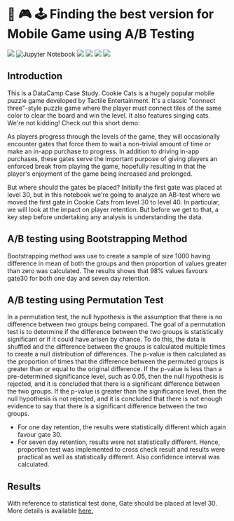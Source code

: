  # :iphone: :video_game: :joystick: Finding the best version for Mobile Game using A/B Testing

[![](https://img.shields.io/badge/Python-FFD43B?style=for-the-badge&logo=python&logoColor=darkgreen)](https://www.python.org) 
![Jupyter Notebook](https://img.shields.io/badge/jupyter-%23FA0F00.svg?style=for-the-badge&logo=jupyter&logoColor=white)
[![](https://img.shields.io/badge/SciPy-654FF0?style=for-the-badge&logo=SciPy&logoColor=white)](https://www.scipy.org)
[![](https://img.shields.io/badge/Numpy-777BB4?style=for-the-badge&logo=numpy&logoColor=white)](https://numpy.org) 
[![](https://img.shields.io/badge/Pandas-2C2D72?style=for-the-badge&logo=pandas&logoColor=white)](https://pandas.pydata.org) 
[![](https://img.shields.io/badge/conda-342B029.svg?&style=for-the-badge&logo=anaconda&logoColor=white)](https://www.anaconda.com)

## Introduction 
This is a DataCamp Case Study. Cookie Cats is a hugely popular mobile puzzle game developed by Tactile Entertainment. It's a classic "connect three"-style puzzle game where the player must connect tiles of the same color to clear the board and win the level. It also features singing cats. We're not kidding! Check out this short demo:



As players progress through the levels of the game, they will occasionally encounter gates that force them to wait a non-trivial amount of time or make an in-app purchase to progress. In addition to driving in-app purchases, these gates serve the important purpose of giving players an enforced break from playing the game, hopefully resulting in that the player's enjoyment of the game being increased and prolonged.



But where should the gates be placed? Initially the first gate was placed at level 30, but in this notebook we're going to analyze an AB-test where we moved the first gate in Cookie Cats from level 30 to level 40. In particular, we will look at the impact on player retention. But before we get to that, a key step before undertaking any analysis is understanding the data. 

## A/B testing using Bootstrapping Method

Bootstrapping method was use to create a sample of size 1000 having difference in mean of both the groups and then proportion of values greater than zero was calculated.
The results shows that 98% values favours gate30 for both one day and seven day retention.

## A/B testing using Permutation Test 

In a permutation test, the null hypothesis is the assumption that there is no difference between two groups being compared. The goal of a permutation test is to determine if the difference between the two groups is statistically significant or if it could have arisen by chance. To do this, the data is shuffled and the difference between the groups is calculated multiple times to create a null distribution of differences. The p-value is then calculated as the proportion of times that the difference between the permuted groups is greater than or equal to the original difference. If the p-value is less than a pre-determined significance level, such as 0.05, then the null hypothesis is rejected, and it is concluded that there is a significant difference between the two groups. If the p-value is greater than the significance level, then the null hypothesis is not rejected, and it is concluded that there is not enough evidence to say that 
there is a significant difference between the two groups.

* For one day retention, the results were statistically different which again favour gate 30. 
* For seven day retention, results were not statistically different. Hence, proportion test was implemented to cross check result and results were practical as well as statistically different. Also confidence interval was calculated. 

## Results
With reference to statistical test done, Gate should be placed at level 30. 
More details is available [here.](https://github.com/iqrabismii/Statistics-/blob/main/AB_Testing/ABtesting.ipynb) 
